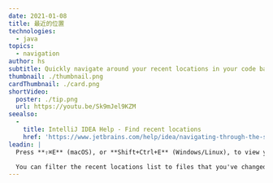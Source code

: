 ```yaml
---
date: 2021-01-08
title: 最近的位置
technologies:
  - java
topics:
  - navigation
author: hs
subtitle: Quickly navigate around your recent locations in your code base
thumbnail: ./thumbnail.png
cardThumbnail: ./card.png
shortVideo:
  poster: ./tip.png
  url: https://youtu.be/Sk9mJel9KZM
seealso:
  - 
    title: IntelliJ IDEA Help - Find recent locations
    href: 'https://www.jetbrains.com/help/idea/navigating-through-the-source-code.html#recent_locations'
leadin: |
  Press **⇧⌘E** (macOS), or **Shift+Ctrl+E** (Windows/Linux), to view your recent locations.

  You can filter the recent locations list to files that you've changed by using the same shortcut again.
---
```



